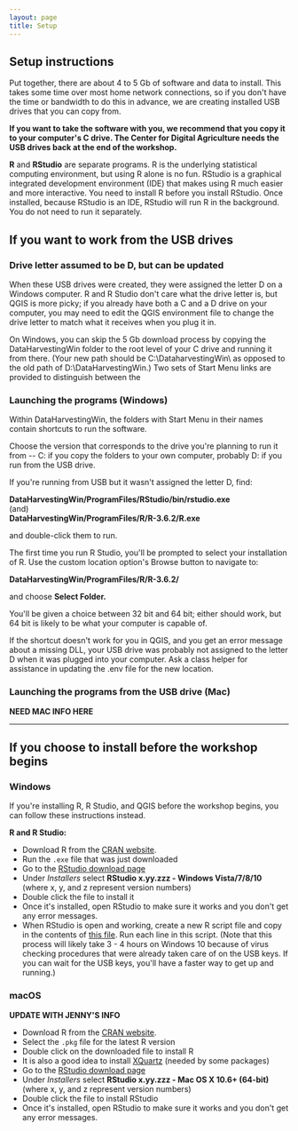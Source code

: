 ```yaml
---
layout: page
title: Setup
---
```


## Setup instructions

Put together, there are about 4 to 5 Gb of software and data to install.
This takes some time over most home network connections, so if you don't have
the time or bandwidth to do this in advance, we are creating installed USB drives 
that you can copy from.

**If you want to take the software with you, we recommend that you copy it to your
computer's C drive. The Center for Digital Agriculture needs the USB drives back
at the end of the workshop.**

**R** and **RStudio** are separate programs. R is the
underlying statistical computing environment, but using R alone is no
fun. RStudio is a graphical integrated development environment (IDE) that makes
using R much easier and more interactive. You need to install R before you
install RStudio. Once installed, because RStudio is an IDE, RStudio will run R 
in the background.  You do not need to run it separately. 

## If you want to work from the USB drives

### Drive letter assumed to be D, but can be updated
When these USB drives were created, they were assigned the letter D on a Windows computer.
R and R Studio don't care what the drive letter is, but QGIS is more picky; if you already
have both a C and a D drive on your computer, you may need to edit the QGIS environment file
to change the drive letter to match what it receives when you plug it in.

On Windows, you can skip the 5 Gb download process by copying the DataHarvestingWin folder
to the root level of your C drive and running it from  there. (Your new path should be
C:\DataharvestingWin\ as opposed to the old path of D:\DataHarvestingWin\.) Two sets of 
Start Menu links are provided to distinguish between the 

### Launching the programs (Windows)
Within DataHarvestingWin, the folders with Start Menu in their names contain shortcuts
to run the software.

Choose the version that corresponds to the drive you're planning to run it from --
C: if you copy the folders to your own computer, probably D: if you run from the USB
drive. 

If you're running from USB but it wasn't assigned the letter D, find:

 **DataHarvestingWin/ProgramFiles/RStudio/bin/rstudio.exe**\
    (and)\
 **DataHarvestingWin/ProgramFiles/R/R-3.6.2/R.exe**

and double-click them to run.

The first time you run R Studio, you'll be prompted to select your installation of R. 
Use the custom location option's Browse button to navigate to:

 **DataHarvestingWin/ProgramFiles/R/R-3.6.2/** 

and choose **Select Folder.**

You'll be given a choice between 32 bit and 64 bit; either should work, but 64 bit
is likely to be what your computer is capable of.

If the shortcut doesn't work for you in QGIS, and you get an error message about a 
missing DLL, your USB drive was probably not assigned to the letter D when it was
plugged into your computer. Ask a class helper for assistance in updating the .env
file for the new location.

### Launching the programs from the USB drive (Mac)

**NEED MAC INFO HERE**

<hr>

## If you choose to install before the workshop begins

### Windows
If you're installing R, R Studio, and QGIS before the workshop begins, you can follow these
instructions instead.

**R and R Studio:**

* Download R from
  the [CRAN website](http://cran.r-project.org/bin/windows/base/release.htm).
* Run the `.exe` file that was just downloaded
* Go to the [RStudio download page](https://www.rstudio.com/products/rstudio/download/#download)
* Under *Installers* select **RStudio x.yy.zzz - Windows
  Vista/7/8/10** (where x, y, and z represent version numbers)
* Double click the file to install it
* Once it's installed, open RStudio to make sure it works and you don't get any
  error messages.
* When RStudio is open and working, create a new R script file and copy in the 
contents of [this file](https://github.com/data-carpentry-for-agriculture/trial-lesson/blob/gh-pages/_episodes_rmd/package_install_script.R). Run each line in this script. (Note that this
process will likely take 3 - 4 hours on Windows 10 because of virus checking procedures
that were already taken care of on the USB keys. If you can wait for the USB keys, you'll have
a faster way to get up and running.)


### macOS

**UPDATE WITH JENNY'S INFO**

* Download R from
  the [CRAN website](http://cran.r-project.org/bin/macosx/).
* Select the `.pkg` file for the latest R version
* Double click on the downloaded file to install R
* It is also a good idea to install [XQuartz](https://www.xquartz.org/) (needed
  by some packages)
* Go to the [RStudio download page](https://www.rstudio.com/products/rstudio/download/#download)
* Under *Installers* select **RStudio x.yy.zzz - Mac OS X 10.6+ (64-bit)**
  (where x, y, and z represent version numbers)
* Double click the file to install RStudio
* Once it's installed, open RStudio to make sure it works and you don't get any
  error messages.


